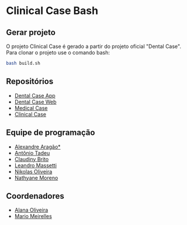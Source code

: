 # Clinical Case Bash

## Gerar projeto
O projeto Clinical Case é gerado a partir do projeto oficial "Dental Case". Para clonar o projeto use o comando bash:

```sh
bash build.sh
```

## Repositórios
- [Dental Case App](https://github.com/GameCase-LAWS/dental-case-app)
- [Dental Case Web](https://github.com/GameCase-LAWS/dental-case-web)
- [Medical Case](https://github.com/GameCase-LAWS/medical-case-bash)
- [Clinical Case](https://github.com/GameCase-LAWS/clinical-case-bash)

## Equipe de programação
- [Alexandre Aragão*](https://www.linkedin.com/in/alexr-aragao/)
- [Antônio Tadeu]()
- [Claudiny Brito](https://www.linkedin.com/in/claudiny-priscila-lopes-brito-6985b1190/)
- [Leandro Massetti](https://www.linkedin.com/in/leandro-massetti/)
- [Nikolas Oliveira]()
- [Nathyane Moreno](https://www.linkedin.com/in/nathyane-moreno-217432a8/)

## Coordenadores
- [Alana Oliveira](https://www.linkedin.com/in/alanaslz/)
- [Mario Meirelles]()
